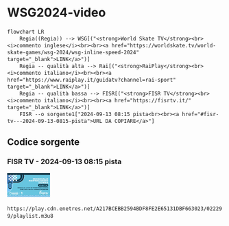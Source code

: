 # WSG2024-video

```mermaid
flowchart LR
    Regia((Regia)) --> WSG[("<strong>World Skate TV</strong><br><i>commento inglese</i><br><br><a href="https://worldskate.tv/world-skate-games/wsg-2024/wsg-inline-speed-2024" target="_blank">LINK</a>")]
    Regia -- qualità alta --> Rai[("<strong>RaiPlay</strong><br><i>commento italiano</i><br><br><a href="https://www.raiplay.it/guidatv?channel=rai-sport" target="_blank">LINK</a>")]
    Regia -- qualità bassa --> FISR[("<strong>FISR TV</strong><br><i>commento italiano</i><br><br><a href="https://fisrtv.it/" target="_blank">LINK</a>")]
    FISR --o sorgente1["2024-09-13 08:15 pista<br><br><a href="#fisr-tv---2024-09-13-0815-pista">URL DA COPIARE</a>"]
```

## Codice sorgente

### FISR TV - 2024-09-13 08:15 pista

<img src="README/2024-09-13_0815_pista.jpeg" width="100 rem" />

`https://play.cdn.enetres.net/A217BCEBB2594BDF8FE2E65131DBF663023/022299/playlist.m3u8`
